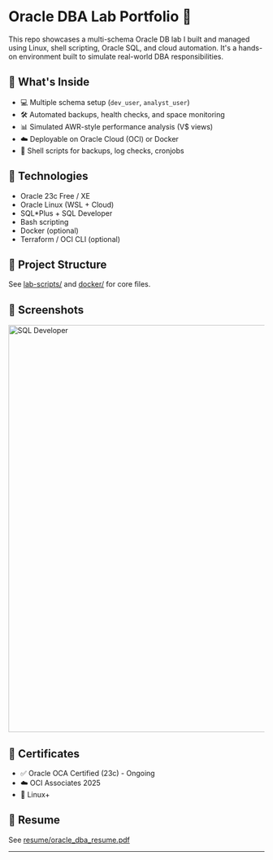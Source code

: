 # Oracle DBA Lab Portfolio 🧪

This repo showcases a multi-schema Oracle DB lab I built and managed using Linux, shell scripting, Oracle SQL, and cloud automation. It's a hands-on environment built to simulate real-world DBA responsibilities.

## 🔧 What's Inside

- 💻 Multiple schema setup (`dev_user`, `analyst_user`)
- 🛠️ Automated backups, health checks, and space monitoring
- 📊 Simulated AWR-style performance analysis (V$ views)
- ☁️ Deployable on Oracle Cloud (OCI) or Docker
- 🐚 Shell scripts for backups, log checks, cronjobs

## 🧠 Technologies

- Oracle 23c Free / XE
- Oracle Linux (WSL + Cloud)
- SQL\*Plus + SQL Developer
- Bash scripting
- Docker (optional)
- Terraform / OCI CLI (optional)

## 📂 Project Structure

See [lab-scripts/](./lab-scripts) and [docker/](./docker) for core files.

## 📸 Screenshots

<img src="https://github.com/user-attachments/assets/f3e0e06e-62b8-448b-b0ea-fd562524fadd" alt="SQL Developer" width="800" />

## 📃 Certificates

- ✅ Oracle OCA Certified (23c) - Ongoing
- ☁️ OCI Associates 2025
- 🐧 Linux+

## 📄 Resume

See [resume/oracle_dba_resume.pdf](./resume/oracle_dba_resume.pdf)

---
